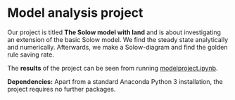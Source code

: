 # Model analysis project

Our project is titled **The Solow model with land** and is about investigating an extension of the basic Solow model. We find the steady state analytically and numerically. Afterwards, we make a Solow-diagram and find the golden rule saving rate. 

The **results** of the project can be seen from running [modelproject.ipynb](modelproject.ipynb).

**Dependencies:** Apart from a standard Anaconda Python 3 installation, the project requires no further packages.